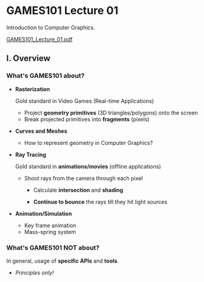 # GAMES101 Lecture 01

Introduction to Computer Graphics.

[GAMES101_Lecture_01.pdf](https://sites.cs.ucsb.edu/~lingqi/teaching/resources/GAMES101_Lecture_01.pdf)

## I. Overview

### What's GAMES101 about?

- **Rasterization**
  
  Gold standard in Video Games (Real-time Applications)
  
  - Project **geometry primitives** (3D triangles/polygons) onto the screen
  - Break projected primitives into **fragments** (pixels)

- **Curves and Meshes**
  
  - How to represent geometry in Computer Graphics?
  
- **Ray Tracing**
  
  Gold standard in **animations/movies** (offline applications)

  - Shoot rays from the camera through each pixel
    - Calculate **intersection** and **shading**
  
    - **Continue to bounce** the rays till they hit light sources
  
- **Animation/Simulation**
  
  - Key frame animation
  - Mass-spring system



### What's GAMES101 NOT about?

In general, usage of **specific APIs** and **tools**.

- *Principles only!*
